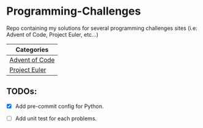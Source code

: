 # Programming-Challenges
Repo containing my solutions for several programming challenges sites (i.e: Advent of Code, Project Euler, etc...)



| Categories|
| ----------|
| [Advent of Code](https://github.com/VivaainNg/Programming-Challenges/tree/main/advent-of-code)|
| [Project Euler](https://github.com/VivaainNg/Programming-Challenges/tree/main/project-euler) |



## TODOs:

- [x] Add pre-commit config for Python.

- [ ] Add unit test for each problems.
